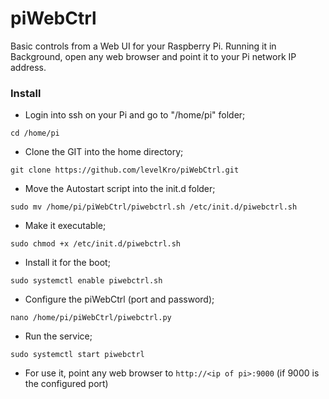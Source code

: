 # piWebCtrl
Basic controls from a Web UI for your Raspberry Pi.
Running it in Background, open any web browser and point it to your Pi network IP address.

### Install

* Login into ssh on your Pi and go to "/home/pi" folder;

`cd /home/pi`

* Clone the GIT into the home directory;

`git clone https://github.com/levelKro/piWebCtrl.git`

* Move the Autostart script into the init.d folder;

`sudo mv /home/pi/piWebCtrl/piwebctrl.sh /etc/init.d/piwebctrl.sh`

* Make it executable;

`sudo chmod +x /etc/init.d/piwebctrl.sh`

* Install it for the boot;

`sudo systemctl enable piwebctrl.sh`

* Configure the piWebCtrl (port and password);

`nano /home/pi/piWebCtrl/piwebctrl.py`

* Run the service;

`sudo systemctl start piwebctrl`

* For use it, point any web browser to `http://<ip of pi>:9000` (if 9000 is the configured port)
